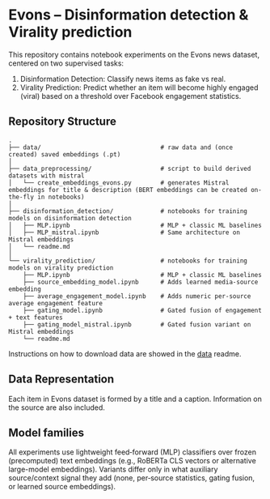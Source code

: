 # Evons – Disinformation detection & Virality prediction

This repository contains notebook experiments on the Evons news dataset, centered on two supervised tasks:

1. Disinformation Detection: Classify news items as fake vs real.
2. Virality Prediction: Predict whether an item will become highly engaged (viral) based on a threshold over Facebook engagement statistics.

## Repository Structure

```
.
├── data/                                 # raw data and (once created) saved embeddings (.pt)
│
├── data_preprocessing/                   # script to build derived datasets with mistral
│   └── create_embeddings_evons.py        # generates Mistral embeddings for title & description (BERT embeddings can be created on-the-fly in notebooks)
│
├── disinformation_detection/             # notebooks for training models on disinformation detection
│   ├── MLP.ipynb                         # MLP + classic ML baselines
│   ├── MLP_mistral.ipynb                 # Same architecture on Mistral embeddings
│   └── readme.md
│
└── virality_prediction/                  # notebooks for training models on virality prediction
    ├── MLP.ipynb                         # MLP + classic ML baselines
    ├── source_embedding_model.ipynb      # Adds learned media-source embedding
    ├── average_engagement_model.ipynb    # Adds numeric per-source average engagement feature
    ├── gating_model.ipynb                # Gated fusion of engagement + text features
    ├── gating_model_mistral.ipynb        # Gated fusion variant on Mistral embeddings
    └── readme.md
```

Instructions on how to download data are showed in the [data](./data) readme.

## Data Representation
Each item in Evons dataset is formed by a title and a caption. Information on the source are also included.


## Model families

All experiments use lightweight feed‑forward (MLP) classifiers over frozen (precomputed) text embeddings (e.g., RoBERTa CLS vectors or alternative large-model embeddings). Variants differ only in what auxiliary source/context signal they add (none, per‑source statistics, gating fusion, or learned source embeddings).